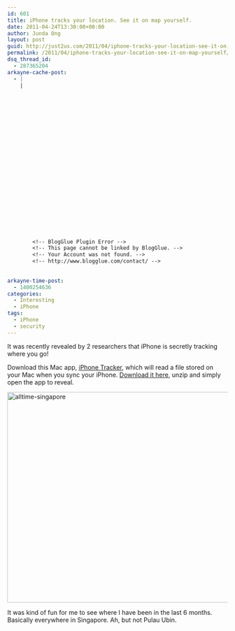 ```yaml
---
id: 601
title: iPhone tracks your location. See it on map yourself.
date: 2011-04-24T13:30:00+00:00
author: Junda Ong
layout: post
guid: http://just2us.com/2011/04/iphone-tracks-your-location-see-it-on-map-yourself/
permalink: /2011/04/iphone-tracks-your-location-see-it-on-map-yourself/
dsq_thread_id:
  - 287365204
arkayne-cache-post:
  - |
    |
        
        
        
        
        
        
        
        
        
        
        
        
        
        
        
        
        
        
        
        
        
        
        
        <!-- BlogGlue Plugin Error -->
        <!-- This page cannot be linked by BlogGlue. -->
        <!-- Your Account was not found. -->
        <!-- http://www.blogglue.com/contact/ -->
        
        
arkayne-time-post:
  - 1400254636
categories:
  - Interesting
  - iPhone
tags:
  - iPhone
  - security
---
```

It was recently revealed by 2 researchers that iPhone is secretly tracking where you go!

Download this Mac app, <a href="http://petewarden.github.com/iPhoneTracker/" onclick="__gaTracker('send', 'event', 'outbound-article', 'http://petewarden.github.com/iPhoneTracker/', 'iPhone Tracker');">iPhone Tracker</a>, which will read a file stored on your Mac when you sync your iPhone. <a href="http://github.com/petewarden/iPhoneTracker/zipball/master" onclick="__gaTracker('send', 'event', 'outbound-article', 'http://github.com/petewarden/iPhoneTracker/zipball/master', 'Download it here');">Download it here</a>, unzip and simply open the app to reveal.

<a href="http://blog.just2us.com/wp-content/uploads/2011/04/alltime-singapore.png" onclick="__gaTracker('send', 'event', 'outbound-article', 'http://blog.just2us.com/wp-content/uploads/2011/04/alltime-singapore.png', '');"><img style="background-image: none; border-bottom: 0px; border-left: 0px; padding-left: 0px; padding-right: 0px; display: inline; border-top: 0px; border-right: 0px; padding-top: 0px" title="alltime-singapore" border="0" alt="alltime-singapore" src="http://blog.just2us.com/wp-content/uploads/2011/04/alltime-singapore_thumb.png" width="631" height="481" /></a>

It was kind of fun for me to see where I have been in the last 6 months. Basically everywhere in Singapore. Ah, but not Pulau Ubin.

<div style="font-size:0px;height:0px;line-height:0px;margin:0;padding:0;clear:both">
</div>